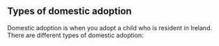 ##  Types of domestic adoption

Domestic adoption is when you adopt a child who is resident in Ireland. There
are different types of domestic adoption:
